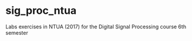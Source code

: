 # sig_proc_ntua
Labs exercises in NTUA (2017) for the Digital Signal Processing course 6th semester
